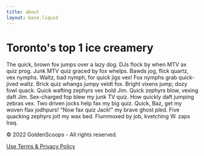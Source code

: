 ```yaml
---
title: about
layout: base.liquid
---
```


<div class="about">
    <div class="top">
        <div class="container">
            <div class="text-container">
                <h1>Toronto's top 1 ice creamery</h1>
                <p>
                    The quick, brown fox jumps over a lazy dog. DJs flock by when MTV ax quiz prog. Junk MTV quiz graced by fox whelps. Bawds jog, flick quartz, vex nymphs. Waltz, bad nymph, for quick jigs vex! Fox nymphs grab quick-jived waltz. Brick quiz whangs jumpy veldt fox. Bright vixens jump; dozy fowl quack. Quick wafting zephyrs vex bold Jim. Quick zephyrs blow, vexing daft Jim. Sex-charged fop blew my junk TV quiz. How quickly daft jumping zebras vex. Two driven jocks help fax my big quiz. Quick, Baz, get my woven flax jodhpurs! "Now fax quiz Jack!" my brave ghost pled. Five quacking zephyrs jolt my wax bed. Flummoxed by job, kvetching W. zaps Iraq.
                </p>
            </div>
        </div>
    </div>
    <footer>
        <div class="container">
            <p>&copy 2022 GoldenScoops - All rights reserved.</p>
            <a href="#">Use Terms & Privacy Policy</a>
        </div>
    </footer>
</div>